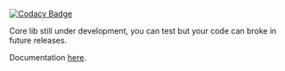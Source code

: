 [![Codacy Badge](https://app.codacy.com/project/badge/Grade/c29935dc91ec4205977952c34179fffc)](https://www.codacy.com/gh/jordyamc/hydra_core/dashboard?utm_source=github.com&amp;utm_medium=referral&amp;utm_content=jordyamc/hydra_core&amp;utm_campaign=Badge_Grade)

Core lib still under development, you can test but your code can broke in future releases.

Documentation [here](http://docs.knf-hydra.app/).